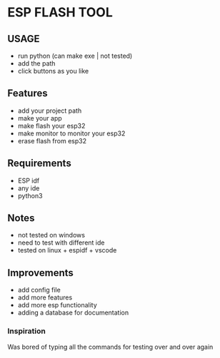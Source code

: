 # ESP FLASH TOOL

## USAGE
- run python (can make exe | not tested)
- add the path
- click buttons as you like

## Features

- add your project path 
- make your app
- make flash your esp32
- make monitor to monitor your esp32
- erase flash from esp32

## Requirements

- ESP idf
- any ide
- python3

## Notes

- not tested on windows
- need to test with different ide
- tested on linux + espidf + vscode

## Improvements

- add config file 
- add more features
- add more esp functionality
- adding a database for documentation

### Inspiration

Was bored of typing all the commands for testing over and over again